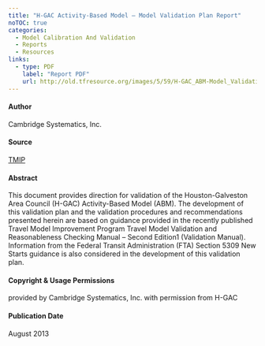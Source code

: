 ```yaml
---
title: "H-GAC Activity-Based Model – Model Validation Plan Report"
noTOC: true
categories:
  - Model Calibration And Validation
  - Reports
  - Resources
links:
  - type: PDF
    label: "Report PDF"
    url: http://old.tfresource.org/images/5/59/H-GAC_ABM-Model_Validation_Plan.Final.pdf
---
```


#### Author

Cambridge Systematics, Inc.

#### Source

[TMIP](TMIP)

#### Abstract

This document provides direction for validation of the Houston-Galveston Area Council (H-GAC) Activity-Based Model (ABM). The development of this validation plan and the validation procedures and recommendations presented herein are based on guidance provided in the recently published Travel Model Improvement Program Travel Model Validation and Reasonableness Checking Manual – Second Edition1 (Validation Manual). Information from the Federal Transit Administration (FTA) Section 5309 New Starts guidance is also considered in the development of this validation plan.

#### Copyright & Usage Permissions

provided by Cambridge Systematics, Inc. with permission from H-GAC

#### Publication Date

August 2013
